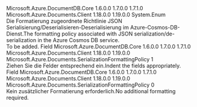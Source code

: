 <Type Name="SerializationFormattingPolicy" FullName="Microsoft.Azure.Documents.SerializationFormattingPolicy">
  <TypeSignature Language="C#" Value="public enum SerializationFormattingPolicy" />
  <TypeSignature Language="ILAsm" Value=".class public auto ansi sealed SerializationFormattingPolicy extends System.Enum" />
  <TypeSignature Language="DocId" Value="T:Microsoft.Azure.Documents.SerializationFormattingPolicy" />
  <TypeSignature Language="VB.NET" Value="Public Enum SerializationFormattingPolicy" />
  <TypeSignature Language="F#" Value="type SerializationFormattingPolicy = " />
  <AssemblyInfo>
    <AssemblyName>Microsoft.Azure.DocumentDB.Core</AssemblyName>
    <AssemblyVersion>1.6.0.0</AssemblyVersion>
    <AssemblyVersion>1.7.0.0</AssemblyVersion>
    <AssemblyVersion>1.7.1.0</AssemblyVersion>
  </AssemblyInfo>
  <AssemblyInfo>
    <AssemblyName>Microsoft.Azure.Documents.Client</AssemblyName>
    <AssemblyVersion>1.18.0.0</AssemblyVersion>
    <AssemblyVersion>1.19.0.0</AssemblyVersion>
  </AssemblyInfo>
  <Base>
    <BaseTypeName>System.Enum</BaseTypeName>
  </Base>
  <Docs>
    <summary>
            <span data-ttu-id="7b83b-101">Die Formatierung zugeordnete Richtlinie JSON Serialisierung/Deserialisieren-Deserialisierung im Azure-Cosmos-DB-Dienst.</span><span class="sxs-lookup"><span data-stu-id="7b83b-101">The formatting policy associated with JSON serialization/de-serialization in the Azure Cosmos DB service.</span></span>
            </summary>
    <remarks>To be added.</remarks>
  </Docs>
  <Members>
    <Member MemberName="Indented">
      <MemberSignature Language="C#" Value="Indented" />
      <MemberSignature Language="ILAsm" Value=".field public static literal valuetype Microsoft.Azure.Documents.SerializationFormattingPolicy Indented = int32(1)" />
      <MemberSignature Language="DocId" Value="F:Microsoft.Azure.Documents.SerializationFormattingPolicy.Indented" />
      <MemberSignature Language="VB.NET" Value="Indented" />
      <MemberSignature Language="F#" Value="Indented = 1" Usage="Microsoft.Azure.Documents.SerializationFormattingPolicy.Indented" />
      <MemberType>Field</MemberType>
      <AssemblyInfo>
        <AssemblyName>Microsoft.Azure.DocumentDB.Core</AssemblyName>
        <AssemblyVersion>1.6.0.0</AssemblyVersion>
        <AssemblyVersion>1.7.0.0</AssemblyVersion>
        <AssemblyVersion>1.7.1.0</AssemblyVersion>
      </AssemblyInfo>
      <AssemblyInfo>
        <AssemblyName>Microsoft.Azure.Documents.Client</AssemblyName>
        <AssemblyVersion>1.18.0.0</AssemblyVersion>
        <AssemblyVersion>1.19.0.0</AssemblyVersion>
      </AssemblyInfo>
      <ReturnValue>
        <ReturnType>Microsoft.Azure.Documents.SerializationFormattingPolicy</ReturnType>
      </ReturnValue>
      <MemberValue>1</MemberValue>
      <Docs>
        <summary>
            <span data-ttu-id="7b83b-102">Ziehen Sie die Felder entsprechend ein.</span><span class="sxs-lookup"><span data-stu-id="7b83b-102">Indent the fields appropriately.</span></span>
            </summary>
      </Docs>
    </Member>
    <Member MemberName="None">
      <MemberSignature Language="C#" Value="None" />
      <MemberSignature Language="ILAsm" Value=".field public static literal valuetype Microsoft.Azure.Documents.SerializationFormattingPolicy None = int32(0)" />
      <MemberSignature Language="DocId" Value="F:Microsoft.Azure.Documents.SerializationFormattingPolicy.None" />
      <MemberSignature Language="VB.NET" Value="None" />
      <MemberSignature Language="F#" Value="None = 0" Usage="Microsoft.Azure.Documents.SerializationFormattingPolicy.None" />
      <MemberType>Field</MemberType>
      <AssemblyInfo>
        <AssemblyName>Microsoft.Azure.DocumentDB.Core</AssemblyName>
        <AssemblyVersion>1.6.0.0</AssemblyVersion>
        <AssemblyVersion>1.7.0.0</AssemblyVersion>
        <AssemblyVersion>1.7.1.0</AssemblyVersion>
      </AssemblyInfo>
      <AssemblyInfo>
        <AssemblyName>Microsoft.Azure.Documents.Client</AssemblyName>
        <AssemblyVersion>1.18.0.0</AssemblyVersion>
        <AssemblyVersion>1.19.0.0</AssemblyVersion>
      </AssemblyInfo>
      <ReturnValue>
        <ReturnType>Microsoft.Azure.Documents.SerializationFormattingPolicy</ReturnType>
      </ReturnValue>
      <MemberValue>0</MemberValue>
      <Docs>
        <summary> 
            <span data-ttu-id="7b83b-103">Kein zusätzlicher Formatierung erforderlich.</span><span class="sxs-lookup"><span data-stu-id="7b83b-103">No additional formatting required.</span></span>
            </summary>
      </Docs>
    </Member>
  </Members>
</Type>